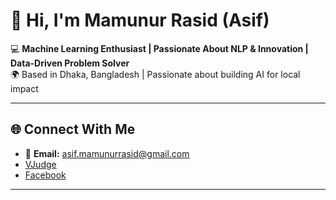 
# 👋 Hi, I'm Mamunur Rasid (Asif)

💻 **Machine Learning Enthusiast | Passionate About NLP & Innovation | Data-Driven Problem Solver**  
🌍 Based in Dhaka, Bangladesh | Passionate about building AI for local impact  

---
## 🌐 Connect With Me

- 📧 **Email:** [asif.mamunurrasid@gmail.com](mailto:asif.mamunurrasid@gmail.com)
- [VJudge](https://vjudge.net/user/asif__mamunur)  
- [Facebook](https://facebook.com/asifmamunur)  


---








